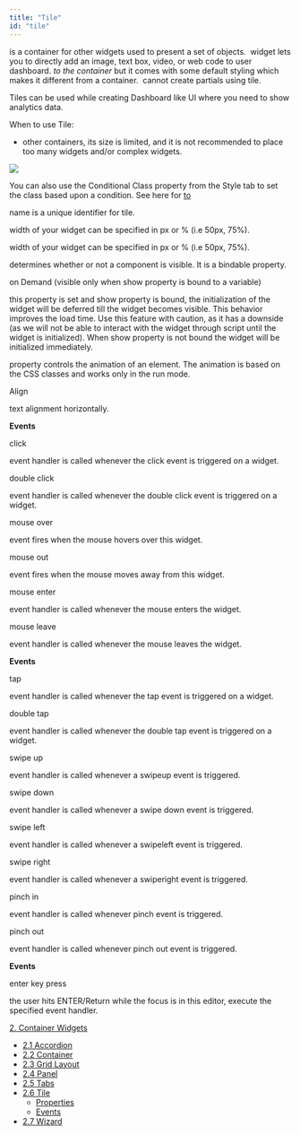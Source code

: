 ```yaml
---
title: "Tile"
id: "tile"
---
```


is a container for other widgets used to present a set of objects.  widget lets you to directly add an image, text box, video, or web code to user dashboard. _to the container_ but it comes with some default styling which makes it different from a container.  cannot create partials using tile.

Tiles can be used while creating Dashboard like UI where you need to show analytics data.

When to use Tile:

- other containers, its size is limited, and it is not recommended to place too many widgets and/or complex widgets.

![](https://www.wavemaker.com../assets/tile_design-1.png)

You can also use the Conditional Class property from the Style tab to set the class based upon a condition. See here for [to](/learn/how-tos/use-conditional-class-property/)

name is a unique identifier for tile.

width of your widget can be specified in px or % (i.e 50px, 75%).

width of your widget can be specified in px or % (i.e 50px, 75%).

determines whether or not a component is visible. It is a bindable property.

on Demand (visible only when show property is bound to a variable)

this property is set and show property is bound, the initialization of the widget will be deferred till the widget becomes visible. This behavior improves the load time. Use this feature with caution, as it has a downside (as we will not be able to interact with the widget through script until the widget is initialized). When show property is not bound the widget will be initialized immediately.

property controls the animation of an element. The animation is based on the CSS classes and works only in the run mode.

Align

text alignment horizontally.

**Events**

click

event handler is called whenever the click event is triggered on a widget.

double click

event handler is called whenever the double click event is triggered on a widget.

mouse over

event fires when the mouse hovers over this widget.

mouse out

event fires when the mouse moves away from this widget.

mouse enter

event handler is called whenever the mouse enters the widget.

mouse leave

event handler is called whenever the mouse leaves the widget.

**Events**

tap

event handler is called whenever the tap event is triggered on a widget.

double tap

event handler is called whenever the double tap event is triggered on a widget.

swipe up

event handler is called whenever a swipeup event is triggered.

swipe down

event handler is called whenever a swipe down event is triggered.

swipe left

event handler is called whenever a swipeleft event is triggered.

swipe right

event handler is called whenever a swiperight event is triggered.

pinch in

event handler is called whenever pinch event is triggered.

pinch out

event handler is called whenever pinch out event is triggered.

**Events**

enter key press

the user hits ENTER/Return while the focus is in this editor, execute the specified event handler.

[2\. Container Widgets](/learn/app-development/widgets/widget-library/#container)

- [2.1 Accordion](/learn/app-development/widgets/container/accordion/)
- [2.2 Container](/learn/app-development/widgets/container/container/)
- [2.3 Grid Layout](/learn/app-development/widgets/container/grid-layout/)
- [2.4 Panel](/learn/app-development/widgets/container/panel/)
- [2.5 Tabs](/learn/app-development/widgets/container/tabs/)
- [2.6 Tile](/learn/app-development/widgets/container/tile/)
    - [Properties](#properties)
    - [Events](#events)
- [2.7 Wizard](/learn/app-development/widgets/container/wizard/)
